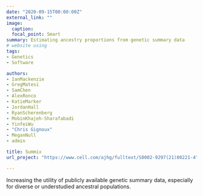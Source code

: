 ```yaml
---
date: "2020-09-15T00:00:00Z"
external_link: ""
image:
  caption: 
  focal_point: Smart
summary: Estimating ancestry proportions from genetic summary data
# website using 
tags:
- Genetics
- Software

authors: 
- IanMackenzie
- GregMatesi
- SamChen
- AlexRonco
- KatieMarker
- JordanHall
- RyanScherenberg
- MobinKhajeh-Sharafabadi
- YinfeiWu
- "Chris Gignoux"
- MeganNull
- admin

title: Summix
url_project: "https://www.cell.com/ajhg/fulltext/S0002-9297(21)00221-4"

---
```


Increasing the utility of publicly available genetic summary data, especially for diverse or understudied ancestral populations.
